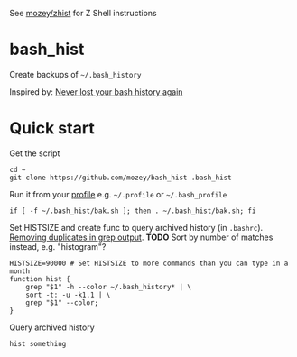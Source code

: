 See [mozey/zhist](https://github.com/mozey/zhist) for Z Shell instructions


# bash_hist
Create backups of `~/.bash_history`

Inspired by: [Never lost your bash history again](https://lukas.zapletalovi.com/2013/03/never-lost-your-bash-history-again.html)

# Quick start

Get the script
```
cd ~
git clone https://github.com/mozey/bash_hist .bash_hist
```

Run it from your [profile](https://www.gnu.org/software/bash/manual/html_node/Bash-Startup-Files.html) 
e.g. `~/.profile` or `~/.bash_profile`
```
if [ -f ~/.bash_hist/bak.sh ]; then . ~/.bash_hist/bak.sh; fi
```

Set HISTSIZE and create func to query archived history (in `.bashrc`).
[Removing duplicates in grep output](https://stackoverflow.com/a/49313231/639133).
**TODO** Sort by number of matches instead, e.g. "histogram"?
```
HISTSIZE=90000 # Set HISTSIZE to more commands than you can type in a month
function hist { 
    grep "$1" -h --color ~/.bash_history* | \
    sort -t: -u -k1,1 | \
    grep "$1" --color; 
}
```

Query archived history
```
hist something
```



